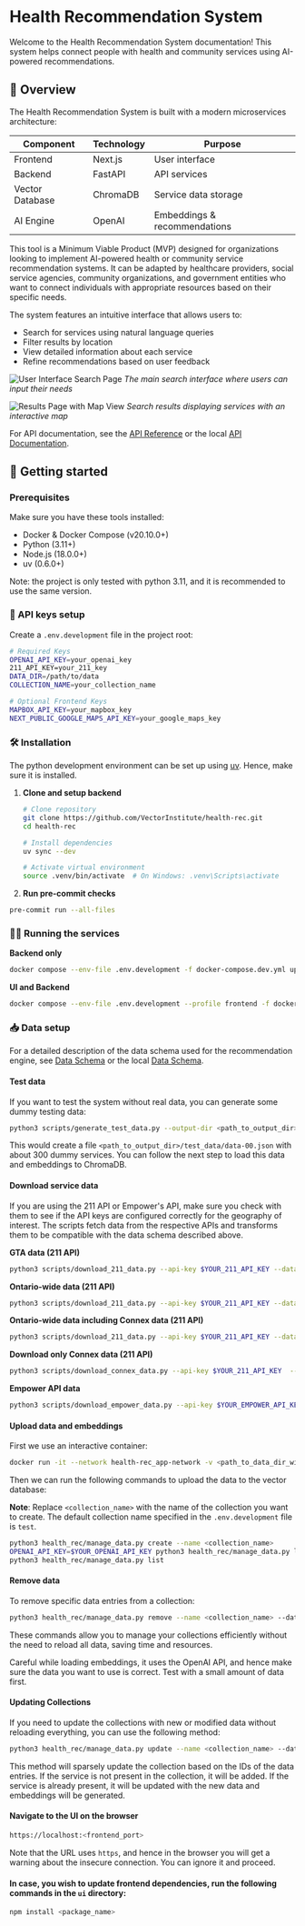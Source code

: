 # Health Recommendation System

Welcome to the Health Recommendation System documentation! This system helps connect people with health and community services using AI-powered recommendations.

## 🌟 Overview

The Health Recommendation System is built with a modern microservices architecture:

| Component | Technology | Purpose |
|-----------|------------|----------|
| Frontend | Next.js | User interface |
| Backend | FastAPI | API services |
| Vector Database | ChromaDB | Service data storage |
| AI Engine | OpenAI | Embeddings & recommendations |

This tool is a Minimum Viable Product (MVP) designed for organizations looking to implement AI-powered health or community service recommendation systems. It can be adapted by healthcare providers, social service agencies, community organizations, and government entities who want to connect individuals with appropriate resources based on their specific needs.

The system features an intuitive interface that allows users to:
- Search for services using natural language queries
- Filter results by location
- View detailed information about each service
- Refine recommendations based on user feedback

![User Interface Search Page](docs/assets/search_page.png)
*The main search interface where users can input their needs*

![Results Page with Map View](docs/assets/results_page.png)
*Search results displaying services with an interactive map*

For API documentation, see the [API Reference](https://vectorinstitute.github.io/health-rec/api) or the local [API Documentation](docs/api.md).

## 🚀 Getting started

### Prerequisites

Make sure you have these tools installed:

- Docker & Docker Compose (v20.10.0+)
- Python (3.11+)
- Node.js (18.0.0+)
- uv (0.6.0+)

Note: the project is only tested with python 3.11, and it is recommended to use the same version.

### 🔑 API keys setup

Create a `.env.development` file in the project root:

```bash
# Required Keys
OPENAI_API_KEY=your_openai_key
211_API_KEY=your_211_key
DATA_DIR=/path/to/data
COLLECTION_NAME=your_collection_name

# Optional Frontend Keys
MAPBOX_API_KEY=your_mapbox_key
NEXT_PUBLIC_GOOGLE_MAPS_API_KEY=your_google_maps_key
```

### 🛠️ Installation

The python development environment can be set up using
[uv](https://github.com/astral-sh/uv?tab=readme-ov-file#installation). Hence, make sure
it is installed.

1. **Clone and setup backend**
   ```bash
   # Clone repository
   git clone https://github.com/VectorInstitute/health-rec.git
   cd health-rec

   # Install dependencies
   uv sync --dev

   # Activate virtual environment
   source .venv/bin/activate  # On Windows: .venv\Scripts\activate
   ```

2. **Run pre-commit checks**

```bash
pre-commit run --all-files
```

### 🏃‍♂️ Running the services

**Backend only**

```bash
docker compose --env-file .env.development -f docker-compose.dev.yml up
```

**UI and Backend**

```bash
docker compose --env-file .env.development --profile frontend -f docker-compose.dev.yml up
```

### 📥 Data setup

For a detailed description of the data schema used for the recommendation engine, see [Data Schema](https://vectorinstitute.github.io/health-rec/schema) or the local [Data Schema](docs/schema.md).

#### Test data

If you want to test the system without real data, you can generate some dummy testing data:

```bash
python3 scripts/generate_test_data.py --output-dir <path_to_output_dir>
```

This would create a file `<path_to_output_dir>/test_data/data-00.json` with about 300 dummy services.
You can follow the next step to load this data and embeddings to ChromaDB.

#### Download service data

If you are using the 211 API or Empower's API, make sure you check with them to see if the API keys are
configured correctly for the geography of interest. The scripts fetch data from the respective APIs and
transforms them to be compatible with the data schema described above.

**GTA data (211 API)**

```bash
python3 scripts/download_211_data.py --api-key $YOUR_211_API_KEY --dataset on --is-gta --data-dir <path_to_data_dir>
```

**Ontario-wide data (211 API)**

```bash
python3 scripts/download_211_data.py --api-key $YOUR_211_API_KEY --dataset on --data-dir <path_to_data_dir>
```

**Ontario-wide data including Connex data (211 API)**

```bash
python3 scripts/download_211_data.py --api-key $YOUR_211_API_KEY --dataset 211CX --data-dir <path_to_data_dir>
```

**Download only Connex data (211 API)**

```bash
python3 scripts/download_connex_data.py --api-key $YOUR_211_API_KEY  --output-dir <path_to_data_dir>
```

**Empower API data**

```bash
python3 scripts/download_empower_data.py --api-key $YOUR_EMPOWER_API_KEY --data-dir <path_to_data_dir>
```

#### Upload data and embeddings

First we use an interactive container:

```bash
docker run -it --network health-rec_app-network -v <path_to_data_dir_with_json_files>:/data -v `pwd`:/workspace -w /workspace vectorinstitute/health-rec:backend-dev-latest bash
```

Then we can run the following commands to upload the data to the vector database:

**Note**: Replace `<collection_name>` with the name of the collection you want to create. The default collection name specified in the `.env.development` file is `test`.

```bash
python3 health_rec/manage_data.py create --name <collection_name>
OPENAI_API_KEY=$YOUR_OPENAI_API_KEY python3 health_rec/manage_data.py load --name <collection_name> --data_dir /data --load_embeddings
python3 health_rec/manage_data.py list
```

#### Remove data

To remove specific data entries from a collection:

```bash
python3 health_rec/manage_data.py remove --name <collection_name> --data_ids <data_id1> <data_id2> ...
```

These commands allow you to manage your collections efficiently without the need to reload all data, saving time and resources.

Careful while loading embeddings, it uses the OpenAI API, and hence make sure the data you want to use is correct. Test with a small amount of data first.

#### Updating Collections

If you need to update the collections with new or modified data without reloading everything, you can use the following method:

```bash
python3 health_rec/manage_data.py update --name <collection_name> --data_dir /data --load_embeddings
```

This method will sparsely update the collection based on the IDs of the data entries. If the service is not present in the collection, it will be added. If the service is already present, it will be updated with the new data and embeddings will be generated.

#### Navigate to the UI on the browser

```bash
https://localhost:<frontend_port>
```

Note that the URL uses `https`, and hence in the browser you will get a warning about the insecure connection. You can ignore it and proceed.

#### In case, you wish to update frontend dependencies, run the following commands in the `ui` directory:

```bash
npm install <package_name>
```
